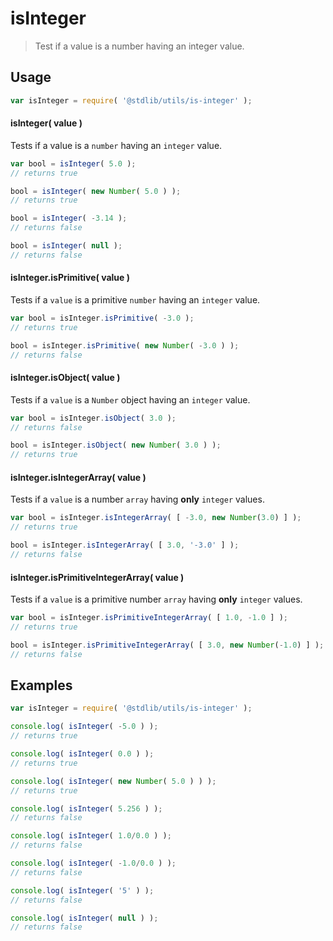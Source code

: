 isInteger
===
> Test if a value is a number having an integer value.

<!-- <usage> -->
## Usage

``` javascript
var isInteger = require( '@stdlib/utils/is-integer' );
```


#### isInteger( value )

Tests if a value is a `number` having an `integer` value.

``` javascript
var bool = isInteger( 5.0 );
// returns true

bool = isInteger( new Number( 5.0 ) );
// returns true

bool = isInteger( -3.14 );
// returns false

bool = isInteger( null );
// returns false
```

#### isInteger.isPrimitive( value )

Tests if a `value` is a primitive `number` having an `integer` value.

``` javascript
var bool = isInteger.isPrimitive( -3.0 );
// returns true

bool = isInteger.isPrimitive( new Number( -3.0 ) );
// returns false
```

#### isInteger.isObject( value )

Tests if a `value` is a `Number` object having an `integer` value.

``` javascript
var bool = isInteger.isObject( 3.0 );
// returns false

bool = isInteger.isObject( new Number( 3.0 ) );
// returns true
```

#### isInteger.isIntegerArray( value )

Tests if a `value` is a number `array` having __only__ `integer` values.

``` javascript
var bool = isInteger.isIntegerArray( [ -3.0, new Number(3.0) ] );
// returns true

bool = isInteger.isIntegerArray( [ 3.0, '-3.0' ] );
// returns false
```

#### isInteger.isPrimitiveIntegerArray( value )

Tests if a `value` is a primitive number `array` having __only__ `integer` values.

``` javascript
var bool = isInteger.isPrimitiveIntegerArray( [ 1.0, -1.0 ] );
// returns true

bool = isInteger.isPrimitiveIntegerArray( [ 3.0, new Number(-1.0) ] );
// returns false
```
<!-- </usage> -->

<!-- <examples> -->
## Examples

``` javascript
var isInteger = require( '@stdlib/utils/is-integer' );

console.log( isInteger( -5.0 ) );
// returns true

console.log( isInteger( 0.0 ) );
// returns true

console.log( isInteger( new Number( 5.0 ) ) );
// returns true

console.log( isInteger( 5.256 ) );
// returns false

console.log( isInteger( 1.0/0.0 ) );
// returns false

console.log( isInteger( -1.0/0.0 ) );
// returns false

console.log( isInteger( '5' ) );
// returns false

console.log( isInteger( null ) );
// returns false
```
<!-- </examples> -->

<!-- <links> -->
<!-- </links> -->
